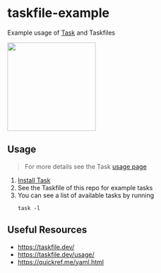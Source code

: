 # taskfile-example

Example usage of [Task](https://taskfile.dev/) and Taskfiles

<img src="https://taskfile.dev/img/logo.svg" width="200" />

## Usage

> For more details see the Task [usage page](https://taskfile.dev/usage/)

1. [Install Task](https://taskfile.dev/installation/)
2. See the Taskfile of this repo for example tasks
3. You can see a list of available tasks by running
    ```shell
    task -l
    ```

## Useful Resources
- https://taskfile.dev/
- https://taskfile.dev/usage/
- https://quickref.me/yaml.html